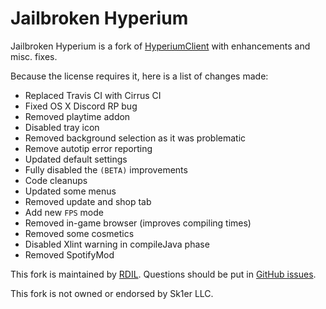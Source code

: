 # Jailbroken Hyperium

Jailbroken Hyperium is a fork of [HyperiumClient](https://hyperium.cc) with enhancements and misc. fixes.

Because the license requires it, here is a list of changes made:
* Replaced Travis CI with Cirrus CI
* Fixed OS X Discord RP bug
* Removed playtime addon
* Disabled tray icon
* Removed background selection as it was problematic
* Remove autotip error reporting
* Updated default settings
* Fully disabled the `(BETA)` improvements
* Code cleanups
* Updated some menus
* Removed update and shop tab
* Add new `FPS` mode
* Removed in-game browser (improves compiling times)
* Removed some cosmetics
* Disabled Xlint warning in compileJava phase
* Removed SpotifyMod

This fork is maintained by [RDIL](https://rdil.rocks). Questions should be put in [GitHub issues](https://github.com/RDIL/Hyperium-Jailbreak/issues).

This fork is not owned or endorsed by Sk1er LLC.
